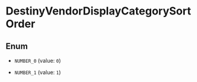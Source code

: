 
# DestinyVendorDisplayCategorySortOrder

## Enum


* `NUMBER_0` (value: `0`)

* `NUMBER_1` (value: `1`)



